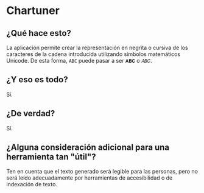 # Chartuner

## ¿Qué hace esto?

La aplicación permite crear la representación en negrita o cursiva de los caracteres de la cadena introducida utilizando símbolos matemáticos Unicode. De esta forma, `ABC` puede pasar a ser `𝐀𝐁𝐂` o `𝐴𝐵𝐶`.

## ¿Y eso es todo?

Sí.

## ¿De verdad?

Sí.

## ¿Alguna consideración adicional para una herramienta tan "útil"?

Ten en cuenta que el texto generado será legible para las personas, pero no será leído adecuadamente por herramientas de accesibilidad o de indexación de texto.
